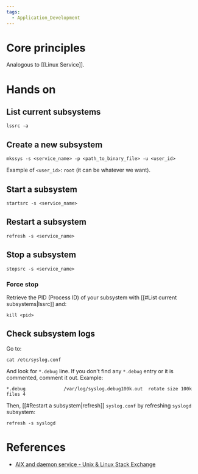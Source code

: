 ```yaml
---
tags:
  - Application_Development
---
```

# Core principles
Analogous to [[Linux Service]].
# Hands on
## List current subsystems
```shell
lssrc -a
```
## Create a new subsystem
```shell
mkssys -s <service_name> -p <path_to_binary_file> -u <user_id>
```
Example of `<user_id>`: `root` (it can be whatever we want).
## Start a subsystem
```shell
startsrc -s <service_name>
```
## Restart a subsystem
```shell
refresh -s <service_name>
```
## Stop a subsystem
```shell
stopsrc -s <service_name>
```
### Force stop
Retrieve the PID (Process ID) of your subsystem with [[#List current subsystems|lssrc]] and:
```shell
kill <pid>
```
## Check subsystem logs
Go to:
```shell
cat /etc/syslog.conf
```
And look for `*.debug` line. If you don't find any `*.debug` entry or it is commented, comment it out.
Example:
```
*.debug              /var/log/syslog.debug100k.out  rotate size 100k files 4
```
Then, [[#Restart a subsystem|refresh]] `syslog.conf` by refreshing `syslogd` subsystem:
```shell
refresh -s syslogd
```



# References
- [AIX and daemon service - Unix & Linux Stack Exchange](https://unix.stackexchange.com/questions/563404/aix-and-daemon-service)